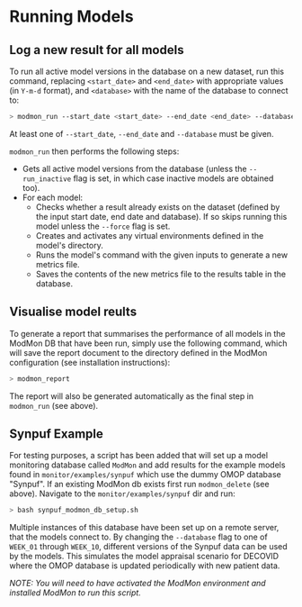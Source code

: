 # Running Models

## Log a new result for all models

To run all active model versions in the database on a new dataset, run this command, replacing `<start_date>` and `<end_date>` with appropriate values (in `Y-m-d` format), and `<database>` with the name of the database to connect to:
```bash
> modmon_run --start_date <start_date> --end_date <end_date> --database <database>
```
At least one of `--start_date`, `--end_date` and `--database` must be given.

`modmon_run` then performs the following steps:
- Gets all active model versions from the database (unless the `--run_inactive` flag is set, in which case inactive models are obtained too).
- For each model: 
  - Checks whether a result already exists on the dataset (defined by the input start date, end date and database). If so skips running this model unless the `--force` flag is set.
  - Creates and activates any virtual environments defined in the model's directory.
  - Runs the model's command with the given inputs to generate a new metrics file.
  - Saves the contents of the new metrics file to the results table in the database.

## Visualise model reults

To generate a report that summarises the performance of all models in the ModMon DB that have been run, simply use the following command, which will save the report document to the directory defined in the ModMon configuration (see installation instructions):

```bash
> modmon_report
```

The report will also be generated automatically as the final step in `modmon_run` (see above).

## Synpuf Example

For testing purposes, a script has been added that will set up a model monitoring database called `ModMon` and add results for the example models found in `monitor/examples/synpuf` which use the dummy OMOP database "Synpuf". If an existing ModMon db exists first run `modmon_delete` (see above). Navigate to the `monitor/examples/synpuf` dir and run:

```bash
> bash synpuf_modmon_db_setup.sh
```

Multiple instances of this database have been set up on a remote server, that the models connect to. By changing the `--database` flag to one of `WEEK_01` through `WEEK_10`, different versions of the Synpuf data can be used by the models. This simulates the model appraisal scenario for DECOVID where the OMOP database is updated periodically with new patient data.

*NOTE: You will need to have activated the ModMon environment and installed ModMon to run this script.*


